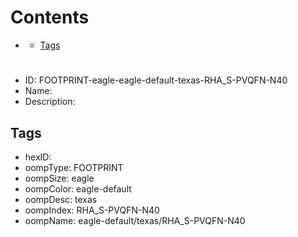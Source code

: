 



Contents
========

* [](#)
	* [Tags](#tags)

# 

- ID: FOOTPRINT-eagle-eagle-default-texas-RHA_S-PVQFN-N40
- Name: 
- Description: 

## Tags

- hexID: 
- oompType: FOOTPRINT
- oompSize: eagle
- oompColor: eagle-default
- oompDesc: texas
- oompIndex: RHA_S-PVQFN-N40
- oompName: eagle-default/texas/RHA_S-PVQFN-N40
